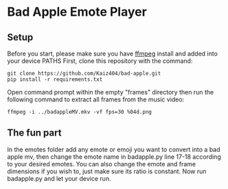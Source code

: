# Bad Apple Emote Player
## Setup

Before you start, please make sure you have [ffmpeg](https://ffmpeg.org/download.html) install and added into your device PATHS
First, clone this repository with the command:

```
git clone https://github.com/Kaiz404/bad-apple.git
pip install -r requirements.txt
```

Open command prompt within the empty "frames" directory then run the following command to extract all frames from the music video:

```ffmpeg -i ../badappleMV.mkv -vf fps=30 %04d.png```

## The fun part
In the emotes folder add any emote or emoji you want to convert into a bad apple mv, then change the emote name in badapple.py line 17-18 according to your desired emotes. You can also change the emote and frame dimensions if you wish to, just make sure its ratio is constant. Now run badapple.py and let your device run.